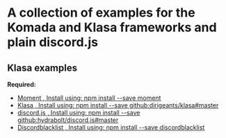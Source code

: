 # A collection of examples for the Komada and Klasa frameworks and plain discord.js


## __Klasa examples__
**Required:**
- [Moment , Install using: npm install --save moment](https://github.com/moment/moment)
- [Klasa , Install using: npm install --save github:dirigeants/klasa#master](https://github.com/dirigeants/klasa)
- [discord.js , Install using: npm install --save github:hydrabolt/discord.js#master](https://discord.js.org/#/docs/main/master/general/welcome)
- [Discordblacklist , Install using: npm install --save discordblacklist](https://github.com/wzhouwzhou/discordblacklist)